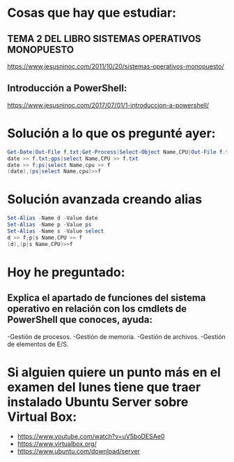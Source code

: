 # Cosas que hay que estudiar:
## TEMA 2 DEL LIBRO SISTEMAS OPERATIVOS MONOPUESTO
https://www.jesusninoc.com/2011/10/20/sistemas-operativos-monopuesto/
## Introducción a PowerShell:
https://www.jesusninoc.com/2017/07/01/1-introduccion-a-powershell/

# Solución a lo que os pregunté ayer:
```PowerShell
Get-Date|Out-File f.txt;Get-Process|Select-Object Name,CPU|Out-File f.txt -Append
date >> f.txt;gps|select Name,CPU >> f.txt
date >> f;ps|select Name,cpu >> f
(date),(ps|select Name,cpu)>>f
```

# Solución avanzada creando alias
```PowerShell
Set-Alias -Name d -Value date
Set-Alias -Name p -Value ps
Set-Alias -Name s -Value select
d >> f;p|s Name,CPU >> f
(d),(p|s Name,CPU)>>f
```

# Hoy he preguntado:
## Explica el apartado de funciones del sistema operativo en relación con los cmdlets de PowerShell que conoces, ayuda:
-Gestión de procesos.
-Gestión de memoria.
-Gestión de archivos.
-Gestión de elementos de E/S.

# Si alguien quiere un punto más en el examen del lunes tiene que traer instalado Ubuntu Server sobre Virtual Box:
* https://www.youtube.com/watch?v=uV5boDESAe0
* https://www.virtualbox.org/
* https://www.ubuntu.com/download/server
